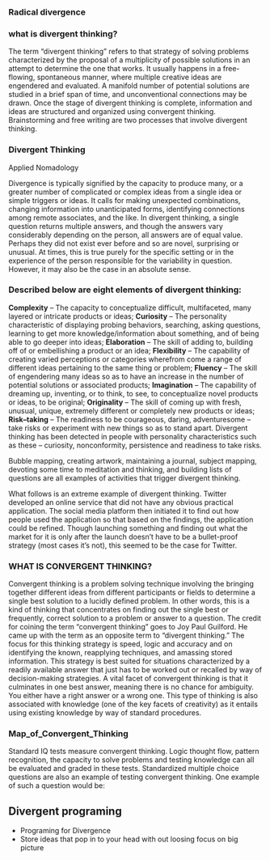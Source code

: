 ### Radical divergence

### what is divergent thinking?
The term “divergent thinking” refers to that strategy of solving problems characterized by the proposal of a multiplicity of possible solutions in an attempt to determine the one that works. It usually happens in a free-flowing, spontaneous manner, where multiple creative ideas are engendered and evaluated. A manifold number of potential solutions are studied in a brief span of time, and unconventional connections may be drawn. Once the stage of divergent thinking is complete, information and ideas are structured and organized using convergent thinking. Brainstorming and free writing are two processes that involve divergent thinking.

### Divergent Thinking
Applied Nomadology

Divergence is typically signified by the capacity to produce many, or a greater number of complicated or complex ideas from a single idea or simple triggers or ideas. It calls for making unexpected combinations, changing information into unanticipated forms, identifying connections among remote associates, and the like. In divergent thinking, a single question returns multiple answers, and though the answers vary considerably depending on the person, all answers are of equal value. Perhaps they did not exist ever before and so are novel, surprising or unusual. At times, this is true purely for the specific setting or in the experience of the person responsible for the variability in question. However, it may also be the case in an absolute sense.

### Described below are eight elements of divergent thinking:
**Complexity** – The capacity to conceptualize difficult, multifaceted, many layered or intricate products or ideas;
**Curiosity** – The personality characteristic of displaying probing behaviors, searching, asking questions, learning to get more knowledge/information about something, and of being able to go deeper into ideas;
**Elaboration** – The skill of adding to, building off of or embellishing a product or an idea;
**Flexibility** – The capability of creating varied perceptions or categories wherefrom come a range of different ideas pertaining to the same thing or problem;
**Fluency** – The skill of engendering many ideas so as to have an increase in the number of potential solutions or associated products;
**Imagination** – The capability of dreaming up, inventing, or to think, to see, to conceptualize novel products or ideas, to be original;
**Originality** – The skill of coming up with fresh, unusual, unique, extremely different or completely new products or ideas;
**Risk–taking** – The readiness to be courageous, daring, adventuresome – take risks or experiment with new things so as to stand apart.
Divergent thinking has been detected in people with personality characteristics such as these – curiosity, nonconformity, persistence and readiness to take risks.

Bubble mapping, creating artwork, maintaining a journal, subject mapping, devoting some time to meditation and thinking, and building lists of questions are all examples of activities that trigger divergent thinking.

What follows is an extreme example of divergent thinking. Twitter developed an online service that did not have any obvious practical application. The social media platform then initiated it to find out how people used the application so that based on the findings, the application could be refined. Though launching something and finding out what the market for it is only after the launch doesn’t have to be a bullet-proof strategy (most cases it’s not), this seemed to be the case for Twitter.


### WHAT IS CONVERGENT THINKING?
Convergent thinking is a problem solving technique involving the bringing together different ideas from different participants or fields to determine a single best solution to a lucidly defined problem. In other words, this is a kind of thinking that concentrates on finding out the single best or frequently, correct solution to a problem or answer to a question. The credit for coining the term “convergent thinking” goes to Joy Paul Guilford. He came up with the term as an opposite term to “divergent thinking.” The focus for this thinking strategy is speed, logic and accuracy and on identifying the known, reapplying techniques, and amassing stored information. This strategy is best suited for situations characterized by a readily available answer that just has to be worked out or recalled by way of decision-making strategies. A vital facet of convergent thinking is that it culminates in one best answer, meaning there is no chance for ambiguity. You either have a right answer or a wrong one. This type of thinking is also associated with knowledge (one of the key facets of creativity) as it entails using existing knowledge by way of standard procedures.

### Map_of_Convergent_Thinking
Standard IQ tests measure convergent thinking. Logic thought flow, pattern recognition, the capacity to solve problems and testing knowledge can all be evaluated and graded in these tests. Standardized multiple choice questions are also an example of testing convergent thinking. One example of such a question would be:


## Divergent programing
- Programing for Divergence
- Store ideas that pop in to your head with out loosing focus on big picture  
